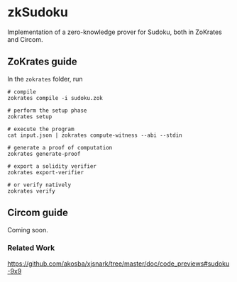 # zkSudoku
Implementation of a zero-knowledge prover for Sudoku, both in ZoKrates and Circom.

## ZoKrates guide
In the `zokrates` folder, run
```
# compile
zokrates compile -i sudoku.zok

# perform the setup phase
zokrates setup

# execute the program
cat input.json | zokrates compute-witness --abi --stdin

# generate a proof of computation
zokrates generate-proof

# export a solidity verifier
zokrates export-verifier

# or verify natively
zokrates verify

```

## Circom guide
Coming soon.

### Related Work
https://github.com/akosba/xjsnark/tree/master/doc/code_previews#sudoku-9x9

